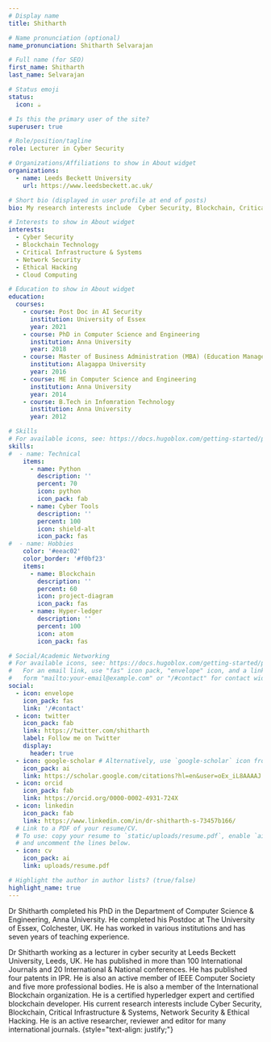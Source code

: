 ```yaml
---
# Display name
title: Shitharth

# Name pronunciation (optional)
name_pronunciation: Shitharth Selvarajan

# Full name (for SEO)
first_name: Shitharth
last_name: Selvarajan

# Status emoji
status:
  icon: ☕️

# Is this the primary user of the site?
superuser: true

# Role/position/tagline
role: Lecturer in Cyber Security

# Organizations/Affiliations to show in About widget
organizations:
  - name: Leeds Beckett University
    url: https://www.leedsbeckett.ac.uk/

# Short bio (displayed in user profile at end of posts)
bio: My research interests include  Cyber Security, Blockchain, Critical Infrastructure & Systems, Network Security & Ethical Hacking.

# Interests to show in About widget
interests:
  - Cyber Security
  - Blockchain Technology
  - Critical Infrastructure & Systems
  - Network Security 
  - Ethical Hacking
  - Cloud Computing

# Education to show in About widget
education:
  courses:
    - course: Post Doc in AI Security
      institution: University of Essex
      year: 2021
    - course: PhD in Computer Science and Engineering
      institution: Anna University
      year: 2018
    - course: Master of Business Administration (MBA) (Education Management - DE)
      institution: Alagappa University
      year: 2016
    - course: ME in Computer Science and Engineering
      institution: Anna University
      year: 2014
    - course: B.Tech in Infomration Technology
      institution: Anna University
      year: 2012

# Skills
# For available icons, see: https://docs.hugoblox.com/getting-started/page-builder/#icons
skills:
#  - name: Technical
    items:
      - name: Python
        description: ''
        percent: 70
        icon: python
        icon_pack: fab
      - name: Cyber Tools
        description: ''
        percent: 100
        icon: shield-alt
        icon_pack: fas
#  - name: Hobbies
    color: '#eeac02'
    color_border: '#f0bf23'
    items:
      - name: Blockchain
        description: ''
        percent: 60
        icon: project-diagram
        icon_pack: fas
      - name: Hyper-ledger
        description: ''
        percent: 100
        icon: atom
        icon_pack: fas

# Social/Academic Networking
# For available icons, see: https://docs.hugoblox.com/getting-started/page-builder/#icons
#   For an email link, use "fas" icon pack, "envelope" icon, and a link in the
#   form "mailto:your-email@example.com" or "/#contact" for contact widget.
social:
  - icon: envelope
    icon_pack: fas
    link: '/#contact'
  - icon: twitter
    icon_pack: fab
    link: https://twitter.com/shitharth
    label: Follow me on Twitter
    display:
      header: true
  - icon: google-scholar # Alternatively, use `google-scholar` icon from `ai` icon pack
    icon_pack: ai
    link: https://scholar.google.com/citations?hl=en&user=oEx_iL8AAAAJ
  - icon: orcid
    icon_pack: fab
    link: https://orcid.org/0000-0002-4931-724X
  - icon: linkedin
    icon_pack: fab
    link: https://www.linkedin.com/in/dr-shitharth-s-73457b166/
  # Link to a PDF of your resume/CV.
  # To use: copy your resume to `static/uploads/resume.pdf`, enable `ai` icons in `params.yaml`,
  # and uncomment the lines below.
  - icon: cv
    icon_pack: ai
    link: uploads/resume.pdf

# Highlight the author in author lists? (true/false)
highlight_name: true
---
```


Dr Shitharth completed his PhD in the Department of Computer Science & Engineering, Anna University. He completed his Postdoc at The University of Essex, Colchester, UK. He has worked in various institutions and has seven years of teaching experience.

Dr Shitharth working as a lecturer in cyber security at Leeds Beckett University, Leeds, UK. He has published in more than 100 International Journals and 20 International & National conferences. He has published four patents in IPR. He is also an active member of IEEE Computer Society and five more professional bodies. He is also a member of the International Blockchain organization. He is a certified hyperledger expert and certified blockchain developer. His current research interests include Cyber Security, Blockchain, Critical Infrastructure & Systems, Network Security & Ethical Hacking. He is an active researcher, reviewer and editor for many international journals.
{style="text-align: justify;"}
